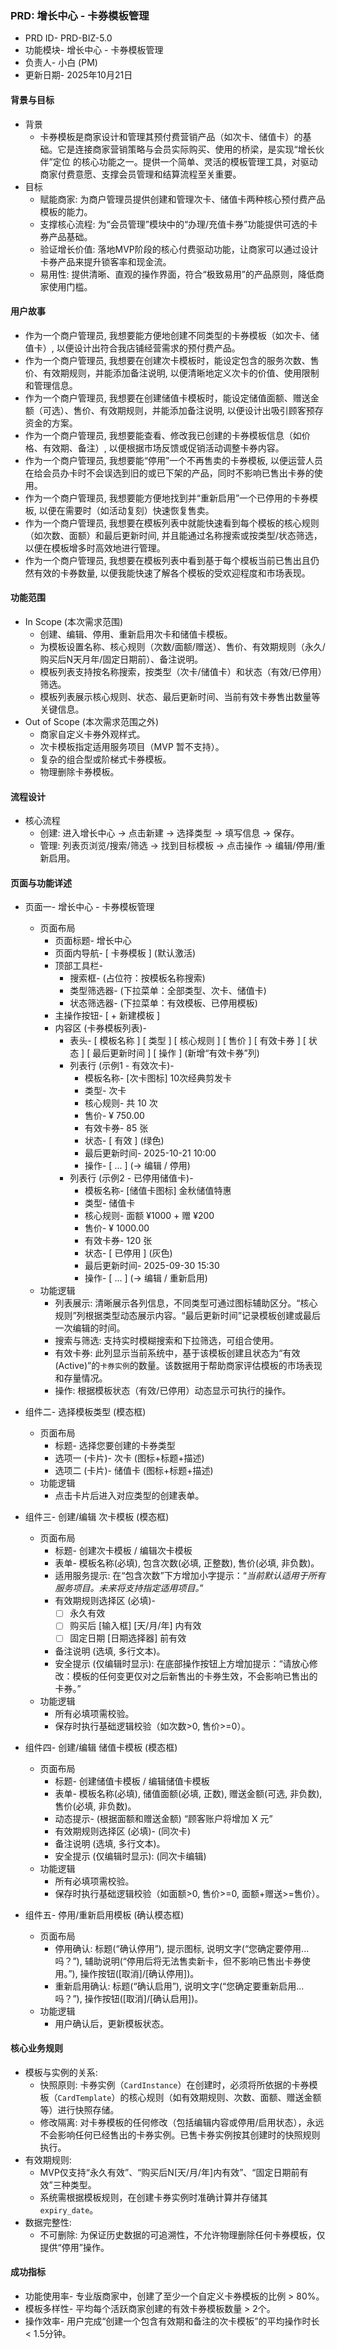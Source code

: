 ### PRD: 增长中心 - 卡券模板管理

-   PRD ID- PRD-BIZ-5.0
-   功能模块- 增长中心 - 卡券模板管理
-   负责人- 小白 (PM)
-   更新日期- 2025年10月21日

#### 背景与目标

-   背景
    -   卡券模板是商家设计和管理其预付费营销产品（如次卡、储值卡）的基础。它是连接商家营销策略与会员实际购买、使用的桥梁，是实现“增长伙伴”定位 的核心功能之一。提供一个简单、灵活的模板管理工具，对驱动商家付费意愿、支撑会员管理和结算流程至关重要。
-   目标
    - 赋能商家: 为商户管理员提供创建和管理次卡、储值卡两种核心预付费产品模板的能力。
    - 支撑核心流程: 为“会员管理”模块中的“办理/充值卡券”功能提供可选的卡券产品基础。
    - 验证增长价值: 落地MVP阶段的核心付费驱动功能，让商家可以通过设计卡券产品来提升锁客率和现金流。
    - 易用性: 提供清晰、直观的操作界面，符合“极致易用”的产品原则，降低商家使用门槛。

#### 用户故事

-   作为一个商户管理员, 我想要能方便地创建不同类型的卡券模板（如次卡、储值卡）, 以便设计出符合我店铺经营需求的预付费产品。
-   作为一个商户管理员, 我想要在创建次卡模板时，能设定包含的服务次数、售价、有效期规则，并能添加备注说明, 以便清晰地定义次卡的价值、使用限制和管理信息。
-   作为一个商户管理员, 我想要在创建储值卡模板时，能设定储值面额、赠送金额（可选）、售价、有效期规则，并能添加备注说明, 以便设计出吸引顾客预存资金的方案。
-   作为一个商户管理员, 我想要能查看、修改我已创建的卡券模板信息（如价格、有效期、备注）, 以便根据市场反馈或促销活动调整卡券内容。
-   作为一个商户管理员, 我想要能“停用”一个不再售卖的卡券模板, 以便运营人员在给会员办卡时不会误选到旧的或已下架的产品，同时不影响已售出卡券的使用。
-   作为一个商户管理员, 我想要能方便地找到并“重新启用”一个已停用的卡券模板, 以便在需要时（如活动复刻）快速恢复售卖。
-   作为一个商户管理员, 我想要在模板列表中就能快速看到每个模板的核心规则（如次数、面额）和最后更新时间, 并且能通过名称搜索或按类型/状态筛选，以便在模板增多时高效地进行管理。
-   作为一个商户管理员, 我想要在模板列表中看到基于每个模板当前已售出且仍然有效的卡券数量, 以便我能快速了解各个模板的受欢迎程度和市场表现。

#### 功能范围

-   In Scope (本次需求范围)
    - 创建、编辑、停用、重新启用次卡和储值卡模板。
    - 为模板设置名称、核心规则（次数/面额/赠送）、售价、有效期规则（永久/购买后N天月年/固定日期前）、备注说明。
    - 模板列表支持按名称搜索，按类型（次卡/储值卡）和状态（有效/已停用）筛选。
    - 模板列表展示核心规则、状态、最后更新时间、当前有效卡券售出数量等关键信息。
-   Out of Scope (本次需求范围之外)
    - 商家自定义卡券外观样式。
    - 次卡模板指定适用服务项目（MVP 暂不支持）。
    - 复杂的组合型或阶梯式卡券模板。
    - 物理删除卡券模板。

#### 流程设计

-   核心流程
    - 创建: 进入增长中心 -> 点击新建 -> 选择类型 -> 填写信息 -> 保存。
    - 管理: 列表页浏览/搜索/筛选 -> 找到目标模板 -> 点击操作 -> 编辑/停用/重新启用。

#### 页面与功能详述

-   页面一- 增长中心 - 卡券模板管理
    -   页面布局
        - 页面标题- 增长中心
        - 页面内导航- [ 卡券模板 ] (默认激活)
        - 顶部工具栏-
            - 搜索框- (占位符：按模板名称搜索)
            - 类型筛选器- (下拉菜单：全部类型、次卡、储值卡)
            - 状态筛选器- (下拉菜单：有效模板、已停用模板)
        - 主操作按钮- [ + 新建模板 ]
        - 内容区 (卡券模板列表)-
            - 表头- [ 模板名称 ] [ 类型 ] [ 核心规则 ] [ 售价 ] [ 有效卡券 ] [ 状态 ] [ 最后更新时间 ] [ 操作 ] (新增“有效卡券”列)
            - 列表行 (示例1 - 有效次卡)-
                - 模板名称- [次卡图标] 10次经典剪发卡
                - 类型- 次卡
                - 核心规则- 共 10 次
                - 售价- ¥ 750.00
                - 有效卡券- 85 张
                - 状态- [ 有效 ] (绿色)
                - 最后更新时间- 2025-10-21 10:00
                - 操作- [ ... ] (-> 编辑 / 停用)
            - 列表行 (示例2 - 已停用储值卡)-
                - 模板名称- [储值卡图标] 金秋储值特惠
                - 类型- 储值卡
                - 核心规则- 面额 ¥1000 + 赠 ¥200
                - 售价- ¥ 1000.00
                - 有效卡券- 120 张
                - 状态- [ 已停用 ] (灰色)
                - 最后更新时间- 2025-09-30 15:30
                - 操作- [ ... ] (-> 编辑 / 重新启用)
    -   功能逻辑
        - 列表展示: 清晰展示各列信息，不同类型可通过图标辅助区分。“核心规则”列根据类型动态展示内容。“最后更新时间”记录模板创建或最后一次编辑的时间。
        - 搜索与筛选: 支持实时模糊搜索和下拉筛选，可组合使用。
        - 有效卡券: 此列显示当前系统中，基于该模板创建且状态为“有效 (Active)”的`卡券实例`的数量。该数据用于帮助商家评估模板的市场表现和存量情况。
        - 操作: 根据模板状态（有效/已停用）动态显示可执行的操作。

-   组件二- 选择模板类型 (模态框)
    -   页面布局
        - 标题- 选择您要创建的卡券类型
        - 选项一 (卡片)- 次卡 (图标+标题+描述)
        - 选项二 (卡片)- 储值卡 (图标+标题+描述)
    -   功能逻辑
        - 点击卡片后进入对应类型的创建表单。

-   组件三- 创建/编辑 次卡模板 (模态框)
    -   页面布局
        - 标题- 创建次卡模板 / 编辑次卡模板
        - 表单- 模板名称(必填), 包含次数(必填, 正整数), 售价(必填, 非负数)。
        - 适用服务提示: 在“包含次数”下方增加小字提示：“*当前默认适用于所有服务项目。未来将支持指定适用项目。*”
        - 有效期规则选择区 (必填)-
            - [ ] 永久有效
            - [ ] 购买后 [输入框] [天/月/年] 内有效
            - [ ] 固定日期 [日期选择器] 前有效
        - 备注说明 (选填, 多行文本)。
        - 安全提示 (仅编辑时显示): 在底部操作按钮上方增加提示：“请放心修改：模板的任何变更仅对之后新售出的卡券生效，不会影响已售出的卡券。”
    -   功能逻辑
        - 所有必填项需校验。
        - 保存时执行基础逻辑校验（如次数>0, 售价>=0）。

-   组件四- 创建/编辑 储值卡模板 (模态框)
    -   页面布局
        - 标题- 创建储值卡模板 / 编辑储值卡模板
        - 表单- 模板名称(必填), 储值面额(必填, 正数), 赠送金额(可选, 非负数), 售价(必填, 非负数)。
        - 动态提示- (根据面额和赠送金额) “顾客账户将增加 X 元”
        - 有效期规则选择区 (必填)- (同次卡)
        - 备注说明 (选填, 多行文本)。
        - 安全提示 (仅编辑时显示): (同次卡编辑)
    -   功能逻辑
        - 所有必填项需校验。
        - 保存时执行基础逻辑校验（如面额>0, 售价>=0, 面额+赠送>=售价）。

-   组件五- 停用/重新启用模板 (确认模态框)
    -   页面布局
        - 停用确认: 标题(“确认停用”), 提示图标, 说明文字(“您确定要停用...吗？”), 辅助说明(“停用后将无法售卖新卡，但不影响已售出卡券使用。”), 操作按钮([取消]/[确认停用])。
        - 重新启用确认: 标题(“确认启用”), 说明文字(“您确定要重新启用...吗？”), 操作按钮([取消]/[确认启用])。
    -   功能逻辑
        - 用户确认后，更新模板状态。

#### 核心业务规则

-   模板与实例的关系:
    - 快照原则: 卡券实例（`CardInstance`）在创建时，必须将所依据的卡券模板（`CardTemplate`）的核心规则（如有效期规则、次数、面额、赠送金额等）进行快照存储。
    - 修改隔离: 对卡券模板的任何修改（包括编辑内容或停用/启用状态），永远不会影响任何已经售出的卡券实例。已售卡券实例按其创建时的快照规则执行。
-   有效期规则:
    - MVP仅支持“永久有效”、“购买后N[天/月/年]内有效”、“固定日期前有效”三种类型。
    - 系统需根据模板规则，在创建卡券实例时准确计算并存储其`expiry_date`。
-   数据完整性:
    - 不可删除: 为保证历史数据的可追溯性，不允许物理删除任何卡券模板，仅提供“停用”操作。

#### 成功指标

-   功能使用率- 专业版商家中，创建了至少一个自定义卡券模板的比例 > 80%。
-   模板多样性- 平均每个活跃商家创建的有效卡券模板数量 > 2个。
-   操作效率- 用户完成“创建一个包含有效期和备注的次卡模板”的平均操作时长 < 1.5分钟。
